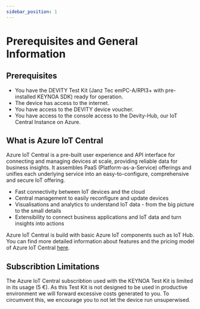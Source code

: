 ```yaml
---
sidebar_position: 1
---
```


# Prerequisites and General Information

## Prerequisites
- You have the DEVITY Test Kit (Janz Tec emPC-A/RPI3+ with pre-installed KEYNOA SDK) ready for operation.
- The device has access to the internet.
- You have access to the DEVITY device voucher.
- You have access to the console access to the Devity-Hub, our IoT Central Instance on Azure.

## What is Azure IoT Central

Azure IoT Central is a pre-built user experience and API interface for connecting and managing devices at scale, providing reliable data for business insights. 
It assembles PaaS (Platform-as-a-Service) offerings and unifies each underlying service into an easy-to-configure, comprehensive and secure IoT offering.

- Fast connectivity between IoT devices and the cloud
- Central management to easily reconfigure and update devices
- Visualisations and analytics to understand IoT data - from the big picture to the small details
- Extensibility to connect business applications and IoT data and turn insights into actions

Azure IoT Central is build with basic Azure IoT components such as IoT Hub. You can find more detailed information about features and the pricing model of Azure IoT Central [here](https://apps.azureiotcentral.com/home).

## Subscribtion Limitations

The Azure IoT Central subscribtion used with the KEYNOA Test Kit is limited in its usage (5 €). As this Test Kit is not designed to be used in productive environment we will forward excessive costs generated to you.
To circumvent this, we encourage you to not let the device run unsuperwised.